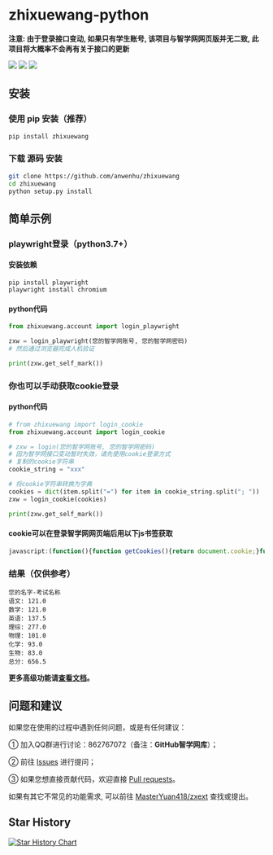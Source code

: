 # zhixuewang-python

**注意: 由于登录接口变动, 如果只有学生账号, 该项目与智学网网页版并无二致, 此项目将大概率不会再有关于接口的更新**

![](https://img.shields.io/badge/License-MIT-blue) ![](https://img.shields.io/badge/Python-3+-green) ![](https://img.shields.io/pypi/v/zhixuewang)

## 安装

### 使用 pip 安装（推荐）
```bash
pip install zhixuewang
```
### 下载 源码 安装
```bash
git clone https://github.com/anwenhu/zhixuewang
cd zhixuewang
python setup.py install
```



## 简单示例
### playwright登录（python3.7+）
#### 安装依赖
```
pip install playwright
playwright install chromium
```
#### python代码
```python
from zhixuewang.account import login_playwright

zxw = login_playwright(您的智学网账号, 您的智学网密码)
# 然后通过浏览器完成人机验证

print(zxw.get_self_mark())
```
### 你也可以手动获取cookie登录
#### python代码
```python
# from zhixuewang import login_cookie
from zhixuewang.account import login_cookie

# zxw = login(您的智学网账号, 您的智学网密码)
# 因为智学网接口变动暂时失效，请先使用cookie登录方式
# 复制的cookie字符串
cookie_string = "xxx"

# 将cookie字符串转换为字典
cookies = dict(item.split("=") for item in cookie_string.split("; "))
zxw = login_cookie(cookies)

print(zxw.get_self_mark())
```
#### cookie可以在登录智学网网页端后用以下js书签获取
```javascript
javascript:(function(){function getCookies(){return document.cookie;}function copyToClipboard(text){const textarea=document.createElement('textarea');textarea.value=text;document.body.appendChild(textarea);textarea.select();document.execCommand('copy');document.body.removeChild(textarea);}const cookies=getCookies();copyToClipboard(cookies);alert('Cookies 已复制到剪切板！');})();
```
### 结果（仅供参考）
```
您的名字-考试名称
语文: 121.0
数学: 121.0
英语: 137.5
理综: 277.0
物理: 101.0
化学: 93.0
生物: 83.0
总分: 656.5
```

**更多高级功能请[查看文档](https://zxdoc.risconn.com)。**



## 问题和建议

如果您在使用的过程中遇到任何问题，或是有任何建议：

① 加入QQ群进行讨论：862767072（备注：**GitHub智学网库**）；

② 前往 [Issues](https://github.com/anwenhu/zhixuewang/issues) 进行提问；

③ 如果您想直接贡献代码，欢迎直接 [Pull requests](https://github.com/anwenhu/zhixuewang-python/pulls)。

如果有其它不常见的功能需求, 可以前往 [MasterYuan418/zxext](https://github.com/MasterYuan418/zxext) 查找或提出。

## Star History

[![Star History Chart](https://api.star-history.com/svg?repos=anwenhu/zhixuewang-python&type=Date)](https://star-history.com/#anwenhu/zhixuewang-python&Date)
